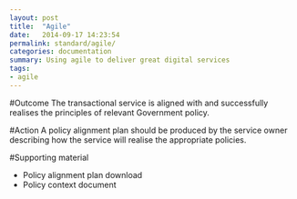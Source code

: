 ```yaml
---
layout: post
title:  "Agile"
date:   2014-09-17 14:23:54
permalink: standard/agile/ 
categories: documentation
summary: Using agile to deliver great digital services
tags: 
- agile
---
```


#Outcome
The transactional service is aligned with and successfully realises the principles of relevant Government policy.

#Action
A policy alignment plan should be produced by the service owner describing how the service will realise the appropriate policies. 

#Supporting material
- Policy alignment plan download
- Policy context document 
